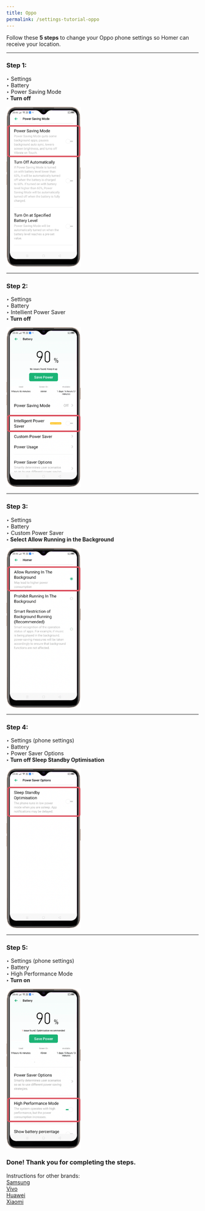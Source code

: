 ```yaml
---
title: Oppo
permalink: /settings-tutorial-oppo
---
```


Follow these **5 steps** to change your Oppo phone settings so Homer can receive your location. 
<hr>

### **Step 1:**<br>
‣ Settings<br>
‣ Battery<br>
‣ Power Saving Mode<br>
**‣ Turn off**

<div class="image-wrapper">
    <img alt='Oppo Step 1' style='width:195px;' src='/images/tutorial/oppo1.png'>
</div>

<hr>

### **Step 2:**<br>
‣ Settings<br>
‣ Battery<br>
‣ Intellient Power Saver<br>
**‣ Turn off**

<div class="image-wrapper">
    <img alt='Oppo Step 2' style='width:195px;' src='/images/tutorial/oppo2.png'>
</div>

<hr>

### **Step 3:**<br>
‣ Settings<br>
‣ Battery<br>
‣ Custom Power Saver<br>
**‣ Select Allow Running in the Background**


<div class="image-wrapper">
    <img alt='Oppo Step 3' style='width:195px;' src='/images/tutorial/oppo3.png'>
</div>

<hr>

### **Step 4:**<br>
‣ Settings (phone settings)<br>
‣ Battery<br>
‣ Power Saver Options<br>
**‣ Turn off Sleep Standby Optimisation**

<div class="image-wrapper">
    <img alt='Oppo Step 4' style='width:195px;' src='/images/tutorial/oppo4.png'>
</div>

<hr>

### **Step 5:**<br>
‣ Settings (phone settings)<br>
‣ Battery<br>
‣ High Performance Mode<br>
**‣ Turn on**

<div class="image-wrapper">
    <img alt='Oppo Step 5' style='width:195px;' src='/images/tutorial/oppo5.png'>
</div>

### **Done! Thank you for completing the steps.**

Instructions for other brands:<br>
<a href="/settings-tutorial-samsung">Samsung</a><br>
<a href="/settings-tutorial-vivo">Vivo</a><br>
<a href="/settings-tutorial-huawei">Huawei</a><br>
<a href="/settings-tutorial-xiaomi">Xiaomi</a><br>